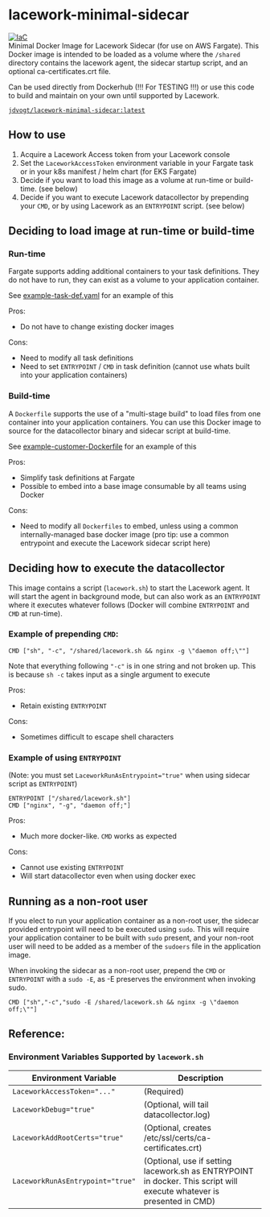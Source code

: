 # lacework-minimal-sidecar

[![IaC](https://app.soluble.cloud/api/v1/public/badges/7c048d8a-8d6b-454d-bd7b-db76c9deaa71.svg)](https://app.soluble.cloud/repos/details/github.com/jvogt/lacework-minimal-sidecar)  
Minimal Docker Image for Lacework Sidecar (for use on AWS Fargate).  This Docker image is intended to be loaded as a volume where the `/shared` directory contains the lacework agent, the sidecar startup script, and an optional ca-certificates.crt file.

Can be used directly from Dockerhub (!!! For TESTING !!!) or use this code to build and maintain on your own until supported by Lacework.

[`jdvogt/lacework-minimal-sidecar:latest`](https://hub.docker.com/r/jdvogt/lacework-minimal-sidecar)


## How to use
1. Acquire a Lacework Access token from your Lacework console
1. Set the `LaceworkAccessToken` environment variable in your Fargate task or in your k8s manifest / helm chart (for EKS Fargate)
1. Decide if you want to load this image as a volume at run-time or build-time.  (see below)
1. Decide if you want to execute Lacework datacollector by prepending your `CMD`, or by using Lacework as an `ENTRYPOINT` script. (see below)

## Deciding to load image at run-time or build-time
### Run-time
Fargate supports adding additional containers to your task definitions.  They do not have to run, they can exist as a volume to your application container.

See [example-task-def.yaml](example-task-def.yaml) for an example of this

Pros:
- Do not have to change existing docker images

Cons:
- Need to modify all task definitions
- Need to set `ENTRYPOINT` / `CMD` in task definition (cannot use whats built into your application containers)

### Build-time
A `Dockerfile` supports the use of a "multi-stage build" to load files from one container into your application containers.  You can use this Docker image to source for the datacollector binary and sidecar script at build-time.

See [example-customer-Dockerfile](example-customer-Dockerfile) for an example of this

Pros:
- Simplify task definitions at Fargate
- Possible to embed into a base image consumable by all teams using Docker

Cons:
- Need to modify all `Dockerfiles` to embed, unless using a common internally-managed base docker image (pro tip: use a common entrypoint and execute the Lacework sidecar script here)

## Deciding how to execute the datacollector
This image contains a script (`lacework.sh`) to start the Lacework agent.  It will start the agent in background mode, but can also work as an `ENTRYPOINT` where it executes whatever follows (Docker will combine `ENTRYPOINT` and `CMD` at run-time).

### Example of prepending `CMD`:
```
CMD ["sh", "-c", "/shared/lacework.sh && nginx -g \"daemon off;\""]
```

Note that everything following `"-c"` is in one string and not broken up.  This is because `sh -c` takes input as a single argument to execute

Pros:
- Retain existing `ENTRYPOINT`

Cons:
- Sometimes difficult to escape shell characters

### Example of using `ENTRYPOINT`
(Note: you must set `LaceworkRunAsEntrypoint="true"` when using sidecar script as `ENTRYPOINT`)

```
ENTRYPOINT ["/shared/lacework.sh"]
CMD ["nginx", "-g", "daemon off;"]
```

Pros:
- Much more docker-like.  `CMD` works as expected

Cons:
- Cannot use existing `ENTRYPOINT`
- Will start datacollector even when using docker exec

## Running as a non-root user
If you elect to run your application container as a non-root user, the sidecar provided entrypoint will need to be executed using `sudo`. This will require your application container to be built with `sudo` present, and your non-root user will need to be added as a member of the `sudoers` file in the application image.

When invoking the sidecar as a non-root user, prepend the `CMD` or `ENTRYPOINT` with a `sudo -E`, as -E preserves the environment when invoking sudo.

```
CMD ["sh","-c","sudo -E /shared/lacework.sh && nginx -g \"daemon off;\""]
```

## Reference:
### Environment Variables Supported by `lacework.sh`
| Environment Variable | Description |
| --- | --- |
| `LaceworkAccessToken="..."` | (Required) |
| `LaceworkDebug="true"` | (Optional, will tail datacollector.log) |
| `LaceworkAddRootCerts="true"` | (Optional, creates /etc/ssl/certs/ca-certificates.crt) |
| `LaceworkRunAsEntrypoint="true"` | (Optional, use if setting lacework.sh as ENTRYPOINT in docker. This script will execute whatever is presented in CMD) |

